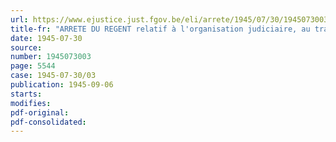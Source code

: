 ```yaml
---
url: https://www.ejustice.just.fgov.be/eli/arrete/1945/07/30/1945073003/justel
title-fr: "ARRETE DU REGENT relatif à l'organisation judiciaire, au traitement des juges de paix et des greffiers et à la répartition des cantons de justice de paix d'après leur population au 31 décembre 1944"
date: 1945-07-30
source:
number: 1945073003
page: 5544
case: 1945-07-30/03
publication: 1945-09-06
starts:
modifies:
pdf-original:
pdf-consolidated:
---
```


